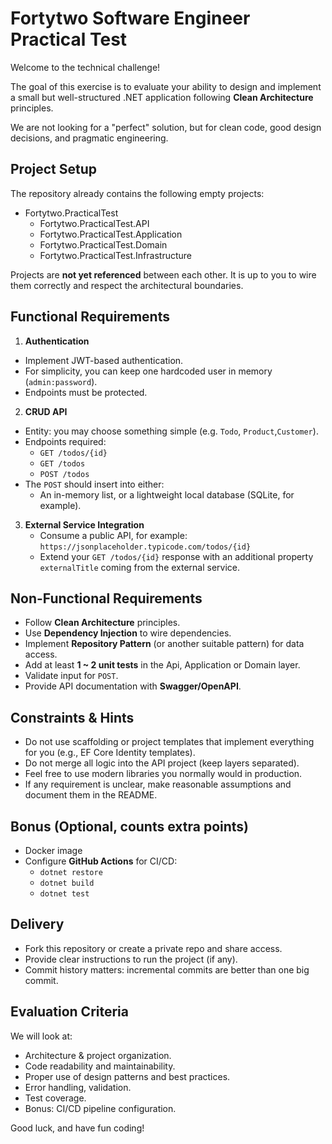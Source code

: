 ﻿# Fortytwo Software Engineer Practical Test

Welcome to the technical challenge!

The goal of this exercise is to evaluate your ability to design and implement a small but well-structured .NET application following **Clean Architecture** principles.

We are not looking for a "perfect" solution, but for clean code, good design decisions, and pragmatic engineering.

## Project Setup

The repository already contains the following empty projects:

- Fortytwo.PracticalTest
  - Fortytwo.PracticalTest.API
  - Fortytwo.PracticalTest.Application
  - Fortytwo.PracticalTest.Domain
  - Fortytwo.PracticalTest.Infrastructure

Projects are **not yet referenced** between each other. It is up to you to wire them correctly and respect the architectural
boundaries.

## Functional Requirements
1. **Authentication**
  - Implement JWT-based authentication.
  - For simplicity, you can keep one hardcoded user in memory (`admin:password`).
  - Endpoints must be protected.

2. **CRUD API**
  - Entity: you may choose something simple (e.g. `Todo`, `Product`,`Customer`).
  - Endpoints required:
    - `GET /todos/{id}`
    - `GET /todos`
    - `POST /todos`
  - The `POST` should insert into either:
    - An in-memory list, or a lightweight local database (SQLite, for example).

3. **External Service Integration**
   -   Consume a public API, for example: `https://jsonplaceholder.typicode.com/todos/{id}`
   -   Extend your `GET /todos/{id}` response with an additional property `externalTitle` coming from the external service.

## Non-Functional Requirements
- Follow **Clean Architecture** principles.
- Use **Dependency Injection** to wire dependencies.
- Implement **Repository Pattern** (or another suitable pattern) for data access.
- Add at least **1 ~ 2 unit tests** in the Api, Application or Domain layer.
- Validate input for `POST`.
- Provide API documentation with **Swagger/OpenAPI**.

## Constraints & Hints
- Do not use scaffolding or project templates that implement everything for you (e.g., EF Core Identity templates).
- Do not merge all logic into the API project (keep layers separated).
- Feel free to use modern libraries you normally would in production.
- If any requirement is unclear, make reasonable assumptions and document them in the README.

## Bonus (Optional, counts extra points)
- Docker image
- Configure **GitHub Actions** for CI/CD:
  - `dotnet restore`
  - `dotnet build`
  - `dotnet test`

## Delivery
- Fork this repository or create a private repo and share access.
- Provide clear instructions to run the project (if any).
- Commit history matters: incremental commits are better than one big commit.

## Evaluation Criteria

We will look at:

- Architecture & project organization.
- Code readability and maintainability.
- Proper use of design patterns and best practices.
- Error handling, validation.
- Test coverage.
- Bonus: CI/CD pipeline configuration.

Good luck, and have fun coding!